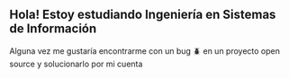 ## Hola! Estoy estudiando Ingeniería en Sistemas de Información

<!--
**GilardoniLucio/GilardoniLucio** is a ✨ _special_ ✨ repository because its `README.md` (this file) appears on your GitHub profile.

Here are some ideas to get you started:

- 🔭 I’m currently working on ...
- 🌱 I’m currently learning ...
- 👯 I’m looking to collaborate on ...
- 🤔 I’m looking for help with ...
- 💬 Ask me about ...
- 📫 How to reach me: ...
- 😄 Pronouns: ...
- ⚡ Fun fact: ...
-->
Alguna vez me gustaría encontrarme con un bug 🪲 en un proyecto open source y solucionarlo por mi cuenta
